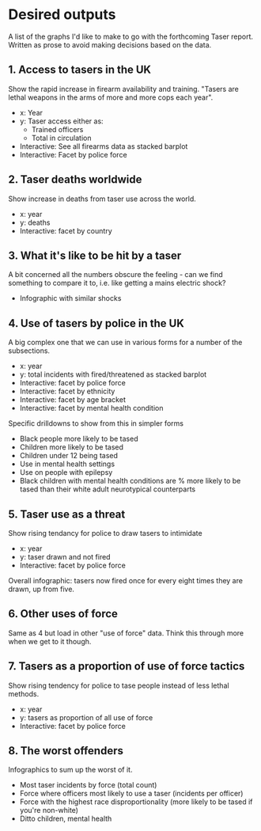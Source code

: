 # Desired outputs

A list of the graphs I'd like to make to go with the forthcoming Taser report. Written as prose to avoid making decisions based on the data.

## 1. Access to tasers in the UK

Show the rapid increase in firearm availability and training. "Tasers are lethal weapons in the arms of more and more cops each year".

 * x: Year
 * y: Taser access either as:
    * Trained officers
    * Total in circulation
 * Interactive: See all firearms data as stacked barplot
 * Interactive: Facet by police force


## 2. Taser deaths worldwide

Show increase in deaths from taser use across the world.

 * x: year
 * y: deaths
 * Interactive: facet by country


## 3. What it's like to be hit by a taser

A bit concerned all the numbers obscure the feeling - can we find something to compare it to, i.e. like getting a mains electric shock?

 * Infographic with similar shocks


## 4. Use of tasers by police in the UK

A big complex one that we can use in various forms for a number of the subsections.

 * x: year
 * y: total incidents with fired/threatened as stacked barplot
 * Interactive: facet by police force
 * Interactive: facet by ethnicity
 * Interactive: facet by age bracket
 * Interactive: facet by mental health condition

Specific drilldowns to show from this in simpler forms

 * Black people more likely to be tased
 * Children more likely to be tased
 * Children under 12 being tased
 * Use in mental health settings
 * Use on people with epilepsy
 * Black children with mental health conditions are % more likely to be tased than their white adult neurotypical counterparts

## 5. Taser use as a threat

Show rising tendancy for police to draw tasers to intimidate

 * x: year
 * y: taser drawn and not fired
 * Interactive: facet by police force

Overall infographic: tasers now fired once for every eight times they are drawn, up from five.

## 6. Other uses of force

Same as 4 but load in other "use of force" data. Think this through more when we get to it though.

## 7. Tasers as a proportion of use of force tactics

Show rising tendency for police to tase people instead of less lethal methods.

 * x: year
 * y: tasers as proportion of all use of force
 * Interactive: facet by police force

## 8. The worst offenders

Infographics to sum up the worst of it.

  * Most taser incidents by force (total count)
  * Force where officers most likely to use a taser (incidents per officer)
  * Force with the highest race disproportionality (more likely to be tased if you're non-white)
  * Ditto children, mental health
